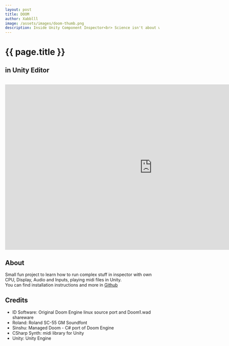 ```yaml
---
layout: post
title: DOOM
author: Xabblll
image: /assets/images/doom-thumb.png
description: Inside Unity Component Inspector<br> Science isn't about why, it's about why not!
---
```

# {{ page.title }}
## in Unity Editor

<br>

<iframe width="960" height="540" src="https://www.youtube.com/embed/4d27NQ1zeZw?si=34yW-Qzm3yoDLADU" title="YouTube video player" frameborder="0" allow="accelerometer; autoplay; clipboard-write; encrypted-media; gyroscope; picture-in-picture; web-share" allowfullscreen></iframe>

<br>

## About

Small fun project to learn how to run complex stuff in inspector with own CPU, Display, Audio and Inputs, playing midi files in Unity. <br>
You can find installation instructions and more in [Github](https://github.com/xabblll/DoomInUnityInspector "Github")



## Credits
- ID Software: Original Doom Engine linux source port and Doom1.wad shareware
- Roland: Roland SC-55 GM Soundfont
- Sinshu: Managed Doom - C# port of Doom Engine
- CSharp Synth: midi library for Unity
- Unity: Unity Engine
